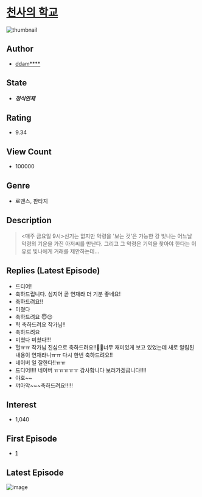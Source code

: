 # [천사의 학교](https://comic.naver.com/bestChallenge/list?titleId=772755)
![thumbnail](https://image-comic.pstatic.net/user_contents_data/challenge_comic/2021/09/03/162513/thumbnail_202x1643cee51b1_2749_4419_8a74_525e308c9213_00000278.JPEG)

## Author
- [ddam****](https://comic.naver.com/artistTitle?id=162513)

## State
- ***정식연재***

## Rating
- 9.34

## View Count
- 100000

## Genre
- 로맨스, 판타지

## Description
> <매주 금요일 9시>신기는 없지만 악령을 '보는 것'은 가능한 강 빛나는 어느날 악령의 기운을 가진 아저씨를 만난다. 그리고 그 악령은 기억을 찾아야 한다는 이유로 빛나에게 거래를 제안하는데...

## Replies (Latest Episode)
- 드디어!
- 축하드립니다. 심지어 곧 연재라 더 기분 좋네요!
- 축하드려요!!
- 미쳤다
- 축하드려요 😇😍
- 헉 축하드려요 작가님!!
- 축하드려요
- 미쳤다 미쳤다!!!
- 헐ㅠㅠ 작가님 진심으로 축하드려요!!🎉🎉너무 재미있게 보고 있었는데 새로 알림된 내용이 연재라니ㅠㅠ 다시 한번 축하드려요!!
- 네이버 일 잘한다!!ㅠㅠ
- 드디어!!!! 네이버 ㅠㅠㅠㅠㅠ 감사합니다 보러가겠급니다!!!!
- 야호~~
- 꺄아악~~~축하드려요!!!!!

## Interest
- 1,040

## First Episode
- [1](https://comic.naver.com/bestChallenge/detail?titleId=772755&no=1)

## Latest Episode
![image](https://image-comic.pstatic.net/user_contents_data/challenge_comic/2022/08/24/162513/upload_3472945130975487545.jpeg)
